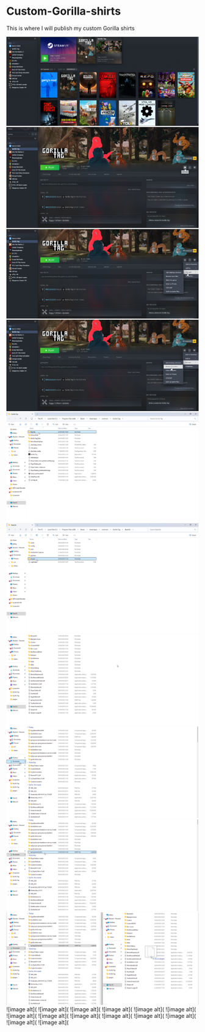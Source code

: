 # Custom-Gorilla-shirts
This is where I will publish my custom Gorilla shirts


![image alt](https://github.com/BLOL12/Custom-Gorilla-shirts/blob/main/2025-05-02%2011-11-16-52.png?raw=true)
![image alt](https://github.com/BLOL12/Custom-Gorilla-shirts/blob/main/2025-05-02%2011-11-36-74.png?raw=true)
![image alt](https://github.com/BLOL12/Custom-Gorilla-shirts/blob/main/2025-05-02%2011-11-44-80.png?raw=true)
![image alt](https://github.com/BLOL12/Custom-Gorilla-shirts/blob/main/2025-05-02%2011-11-53-08.png?raw=true)
![image alt](https://github.com/BLOL12/Custom-Gorilla-shirts/blob/main/2025-05-02%2011-22-06-69.png?raw=true)
![image alt](https://github.com/BLOL12/Custom-Gorilla-shirts/blob/main/2025-05-02%2011-22-48-30.png?raw=true)
![image alt](https://github.com/BLOL12/Custom-Gorilla-shirts/blob/main/2025-05-10%2017-41-09-35.png?raw=true)
![image alt](https://github.com/BLOL12/Custom-Gorilla-shirts/blob/main/2025-05-10%2017-46-34-31.png?raw=true)
![image alt](https://github.com/BLOL12/Custom-Gorilla-shirts/blob/main/2025-05-10%2017-41-58-58.png?raw=true)
![image alt](https://github.com/BLOL12/Custom-Gorilla-shirts/blob/main/2025-05-10%2017-42-37-99.png?raw=true)
![image alt](
![image alt](
![image alt](
![image alt](
![image alt](
![image alt](
![image alt](
![image alt](
![image alt](
![image alt](
![image alt](
![image alt](
![image alt](
![image alt](
